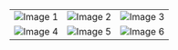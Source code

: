 <table>
  <tr>
    <td><img src="https://github.com/AravindhanDeveloper/Camera2-API/assets/76999163/ec0a7195-6772-4743-8ee8-448894406218" alt="Image 1"></td>
    <td><img src="https://github.com/AravindhanDeveloper/Camera2-API/assets/76999163/70fffe2e-302d-47e7-ac45-69858543ab84" alt="Image 2"></td>
    <td><img src="https://github.com/AravindhanDeveloper/Camera2-API/assets/76999163/436e11dc-8397-4901-b71a-f569019284fd" alt="Image 3"></td>
  </tr>
  <tr>
    <td><img src="https://github.com/AravindhanDeveloper/Camera2-API/assets/76999163/e1a6ab04-9f2c-49a3-a3ff-4eaf0563368c" alt="Image 4"></td>
    <td><img src="https://github.com/AravindhanDeveloper/Camera2-API/assets/76999163/f30d5173-c0f2-449b-9109-c24cb29e5d59" alt="Image 5"></td>
    <td><img src="https://github.com/AravindhanDeveloper/Camera2-API/assets/76999163/91dc1e7e-f690-4e2f-ab0f-edd70a443efa" alt="Image 6"></td>
  </tr>
</table>
